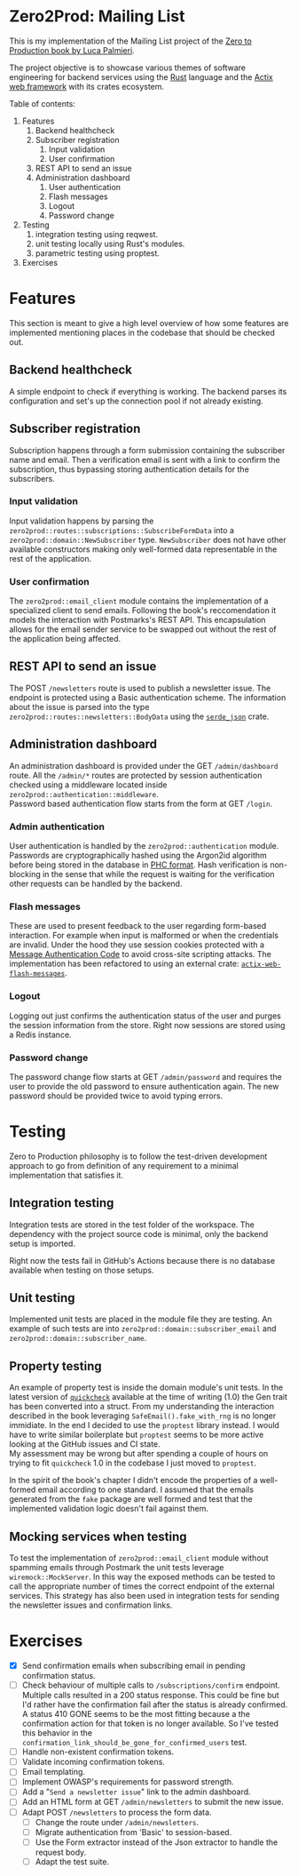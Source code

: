 # Zero2Prod: Mailing List

This is my implementation of the Mailing List project of the [Zero to Production book by Luca Palmieri](https://www.zero2prod.com/).

The project objective is to showcase various themes of software engineering for backend services using the [Rust](https://www.rust-lang.org/) language and the [Actix web framework](https://actix.rs/) with its crates ecosystem.

Table of contents:
1. Features
   1. Backend healthcheck
   2. Subscriber registration
      1. Input validation
      2. User confirmation
   3. REST API to send an issue
   4. Administration dashboard
      1. User authentication
      2. Flash messages
      3. Logout
      4. Password change
2. Testing 
   1. integration testing using reqwest.
   2. unit testing locally using Rust's modules.
   3. parametric testing using proptest.
3. Exercises

# Features
This section is meant to give a high level overview of how some features are implemented mentioning places in the codebase that should be checked out.

## Backend healthcheck
A simple endpoint to check if everything is working. The backend parses its configuration and set's up the connection pool if not already existing.

## Subscriber registration
Subscription happens through a form submission containing the subscriber name and email. Then a verification email is sent with a link to confirm the subscription, thus bypassing storing authentication details for the subscribers.

### Input validation
Input validation happens by parsing the `zero2prod::routes::subscriptions::SubscribeFormData` into a `zero2prod::domain::NewSubscriber` type. `NewSubscriber` does not have other available constructors making only well-formed data representable in the rest of the application.

### User confirmation
The `zero2prod::email_client` module contains the implementation of a specialized client to send emails. Following the book's reccomendation it models the interaction with Postmarks's REST API. This encapsulation allows for the email sender service to be swapped out without the rest of the application being affected.

## REST API to send an issue
The POST `/newsletters` route is used to publish a newsletter issue. The endpoint is protected using a Basic authentication scheme. The information about the issue is parsed into the type `zero2prod::routes::newsletters::BodyData` using the [`serde_json`](https://crates.io/crates/serde_json) crate. 

## Administration dashboard
An administration dashboard is provided under the GET `/admin/dashboard` route.
All the `/admin/*` routes are protected by session authentication checked using a middleware located inside `zero2prod::authentication::middleware`.  
Password based authentication flow starts from the form at GET `/login`.

### Admin authentication
User authentication is handled by the `zero2prod::authentication` module. Passwords are cryptographically hashed using the Argon2id algorithm before being stored in the database in [PHC format](https://github.com/P-H-C/phc-string-format/blob/master/phc-sf-spec.md).
Hash verification is non-blocking in the sense that while the request is waiting for the verification other requests can be handled by the backend.

### Flash messages
These are used to present feedback to the user regarding form-based interaction. For example when input is malformed or when the credentials are invalid. Under the hood they use session cookies protected with a [Message Authentication Code](https://en.wikipedia.org/wiki/Message_authentication_code) to avoid cross-site scripting attacks. The implementation has been refactored to using an external crate: [`actix-web-flash-messages`](https://crates.io/crates/actix-web-flash-messages).

### Logout
Logging out just confirms the authentication status of the user and purges the session information from the store. Right now sessions are stored using a Redis instance.

### Password change
The password change flow starts at GET `/admin/password` and requires the user to provide the old password to ensure authentication again. The new password should be provided twice to avoid typing errors.

# Testing
Zero to Production philosophy is to follow the test-driven development approach to go from definition of any requirement to a minimal implementation that satisfies it.  

## Integration testing
Integration tests are stored in the test folder of the workspace.
The dependency with the project source code is minimal, only the backend setup is imported.

Right now the tests fail in GitHub's Actions because there is no database available when testing on those setups.

## Unit testing
Implemented unit tests are placed in the module file they are testing. An example of such tests are into `zero2prod::domain::subscriber_email` and `zero2prod::domain::subscriber_name`.

## Property testing
An example of property test is inside the domain module's unit tests. In the latest version of [`quickcheck`](https://crates.io/crates/quickcheck) available at the time of writing (1.0) the Gen trait has been converted into a struct.  From my understanding the interaction described in the book leveraging `SafeEmail().fake_with_rng` is no longer immidiate.
In the end I decided to use the `proptest` library instead. I would have to write similar boilerplate but `proptest` seems to be more active looking at the GitHub issues and CI state.  
My assessment may be wrong but after spending a couple of hours on trying to fit `quickcheck` 1.0 in the codebase I just moved to `proptest`. 

In the spirit of the book's chapter I didn't encode the properties of a well-formed email according to one standard. I assumed that the emails generated from the `fake` package are well formed and test that the implemented validation logic doesn't fail against them.

## Mocking services when testing
To test the implementation of `zero2prod::email_client` module without spamming emails through Postmark the unit tests leverage `wiremock::MockServer`. 
In this way the exposed methods can be tested to call the appropriate number of times the correct endpoint of the external services. This strategy has also been used in integration tests for sending the newsletter issues and confirmation links.

# Exercises
- [x] Send confirmation emails when subscribing email in pending confirmation status.
- [ ] Check behaviour of multiple calls to `/subscriptions/confirm` endpoint.  
Multiple calls resulted in a 200 status response. This could be fine but I'd rather have the confirmation fail after the status is already confirmed. A status 410 GONE seems to be the most fitting because a the confirmation action for that token is no longer available. So I've tested this behavior in the `confirmation_link_should_be_gone_for_confirmed_users` test.
- [ ] Handle non-existent confirmation tokens.
- [ ] Validate incoming confirmation tokens.
- [ ] Email templating.
- [ ] Implement OWASP's requirements for password strength.
- [ ] Add a "`Send a newsletter issue`" link to the admin dashboard.
- [ ] Add an HTML form at GET `/admin/newsletters` to submit the new issue.
- [ ] Adapt POST `/newsletters` to process the form data.
  - [ ] Change the route under `/admin/newsletters`.
  - [ ] Migrate authentication from 'Basic' to session-based.
  - [ ] Use the Form extractor instead of the Json extractor to handle the request body.
  - [ ] Adapt the test suite.